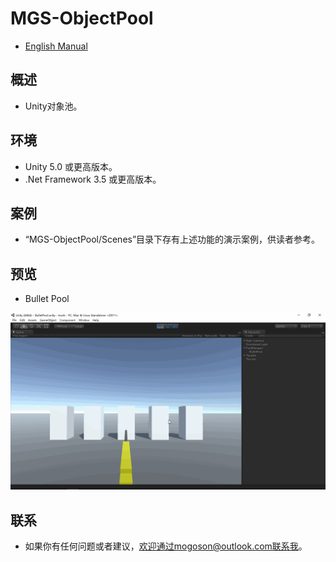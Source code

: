 ﻿# MGS-ObjectPool
- [English Manual](./README.md)

## 概述
- Unity对象池。

## 环境
- Unity 5.0 或更高版本。
- .Net Framework 3.5 或更高版本。

## 案例
- “MGS-ObjectPool/Scenes”目录下存有上述功能的演示案例，供读者参考。

## 预览
- Bullet Pool

![Bullet Pool](./Attachment/README_Image/BulletPool.gif)

## 联系
- 如果你有任何问题或者建议，欢迎通过mogoson@outlook.com联系我。